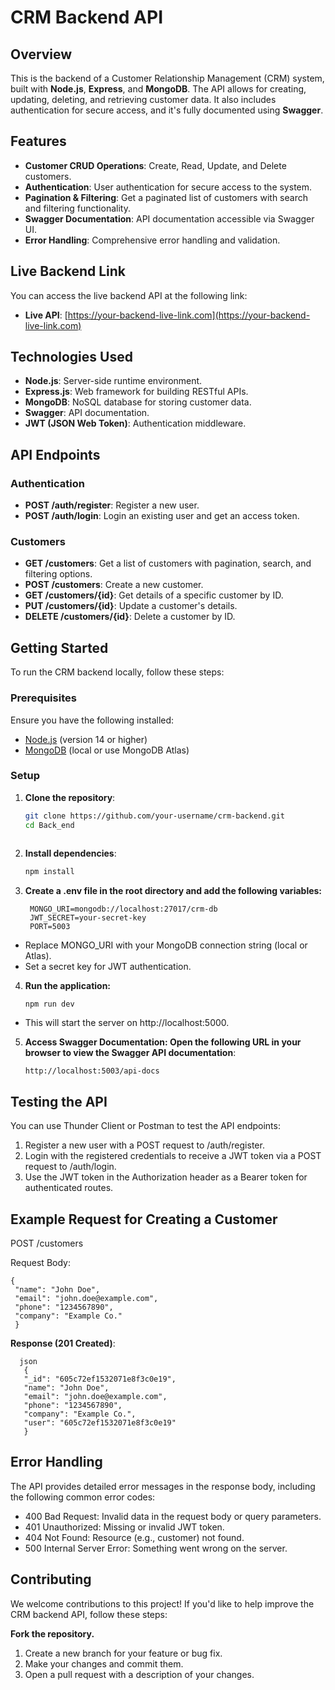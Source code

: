 # CRM Backend API

## Overview

This is the backend of a Customer Relationship Management (CRM) system, built with **Node.js**, **Express**, and **MongoDB**. The API allows for creating, updating, deleting, and retrieving customer data. It also includes authentication for secure access, and it's fully documented using **Swagger**.

## Features

- **Customer CRUD Operations**: Create, Read, Update, and Delete customers.
- **Authentication**: User authentication for secure access to the system.
- **Pagination & Filtering**: Get a paginated list of customers with search and filtering functionality.
- **Swagger Documentation**: API documentation accessible via Swagger UI.
- **Error Handling**: Comprehensive error handling and validation.

## Live Backend Link

You can access the live backend API at the following link:
- **Live API**: [https://your-backend-live-link.com](https://your-backend-live-link.com)

## Technologies Used

- **Node.js**: Server-side runtime environment.
- **Express.js**: Web framework for building RESTful APIs.
- **MongoDB**: NoSQL database for storing customer data.
- **Swagger**: API documentation.
- **JWT (JSON Web Token)**: Authentication middleware.

## API Endpoints

### Authentication

- **POST /auth/register**: Register a new user.
- **POST /auth/login**: Login an existing user and get an access token.

### Customers

- **GET /customers**: Get a list of customers with pagination, search, and filtering options.
- **POST /customers**: Create a new customer.
- **GET /customers/{id}**: Get details of a specific customer by ID.
- **PUT /customers/{id}**: Update a customer's details.
- **DELETE /customers/{id}**: Delete a customer by ID.

## Getting Started

To run the CRM backend locally, follow these steps:

### Prerequisites

Ensure you have the following installed:

- [Node.js](https://nodejs.org/) (version 14 or higher)
- [MongoDB](https://www.mongodb.com/) (local or use MongoDB Atlas)

### Setup

1. **Clone the repository**:

   ```bash
   git clone https://github.com/your-username/crm-backend.git
   cd Back_end
     
2. **Install dependencies**:
    ```bash
    npm install
3. **Create a .env file in the root directory and add the following variables:**
   ```
    MONGO_URI=mongodb://localhost:27017/crm-db
    JWT_SECRET=your-secret-key
    PORT=5003
- Replace MONGO_URI with your MongoDB connection string (local or Atlas).
- Set a secret key for JWT authentication.
4. **Run the application:**
   ```
   npm run dev
- This will start the server on http://localhost:5000.
  
5. **Access Swagger Documentation: Open the following URL in your browser to view the Swagger API documentation**:
   ```
   http://localhost:5003/api-docs
   
## Testing the API

You can use Thunder Client or Postman to test the API endpoints:

1. Register a new user with a POST request to /auth/register.
2. Login with the registered credentials to receive a JWT token via a POST request to /auth/login.
3. Use the JWT token in the Authorization header as a Bearer token for authenticated routes.

## Example Request for Creating a Customer
POST /customers

Request Body:
    
    
    {
     "name": "John Doe",
     "email": "john.doe@example.com",
     "phone": "1234567890",
     "company": "Example Co."
     }

**Response (201 Created)**:

      json
       {
       "_id": "605c72ef1532071e8f3c0e19",
       "name": "John Doe",
       "email": "john.doe@example.com",
       "phone": "1234567890",
       "company": "Example Co.",
       "user": "605c72ef1532071e8f3c0e19"
       }

## Error Handling

The API provides detailed error messages in the response body, including the following common error codes:

- 400 Bad Request: Invalid data in the request body or query parameters.
- 401 Unauthorized: Missing or invalid JWT token.
- 404 Not Found: Resource (e.g., customer) not found.
- 500 Internal Server Error: Something went wrong on the server.
  
## Contributing

We welcome contributions to this project! If you'd like to help improve the CRM backend API, follow these steps:

**Fork the repository.**

1. Create a new branch for your feature or bug fix.
2. Make your changes and commit them.
3. Open a pull request with a description of your changes. 


     

